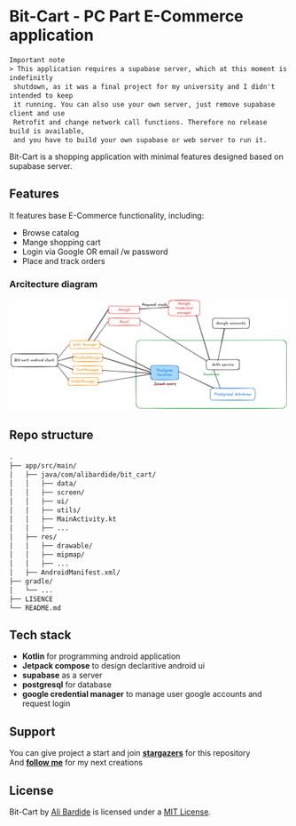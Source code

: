 # Bit-Cart - PC Part E-Commerce application

```
Important note
> This application requires a supabase server, which at this moment is indefinitly
 shutdown, as it was a final project for my university and I didn't intended to keep
 it running. You can also use your own server, just remove supabase client and use
 Retrofit and change network call functions. Therefore no release build is available,
 and you have to build your own supabase or web server to run it.
```
Bit-Cart is a shopping application with minimal features designed based on supabase server.

## Features
It features base E-Commerce functionality, including:
- Browse catalog
- Mange shopping cart
- Login via Google OR email /w password
- Place and track orders

### Arcitecture diagram
![Diagram](./docs/bit-cart-diagram.png)

## Repo structure
```
.
├── app/src/main/
│   ├── java/com/alibardide/bit_cart/
│   │   ├── data/
│   │   ├── screen/
│   │   ├── ui/
│   │   ├── utils/
│   │   ├── MainActivity.kt
│   │   ├── ...
│   ├── res/
│   │   ├── drawable/
│   │   ├── mipmap/
│   │   ├── ...
│   ├── AndroidManifest.xml/
├── gradle/
│   └── ...
├── LISENCE
└── README.md
```

## Tech stack
- **Kotlin** for programming android application
- **Jetpack compose** to design declaritive android ui
- **supabase** as a server
- **postgresql** for database
- **google credential manager** to manage user google accounts and request login

## Support
You can give project a start and join [**stargazers**](https://github.com/alibardide5124/bit-cart/stargazers) for this repository
<br/>
And [**follow me**](https://github.com/alibardide5124?tab=followers) for my next creations

## License
Bit-Cart by [Ali Bardide](https://github.com/alibardide5124) is licensed under a [MIT License](https://mit-license.org/).
